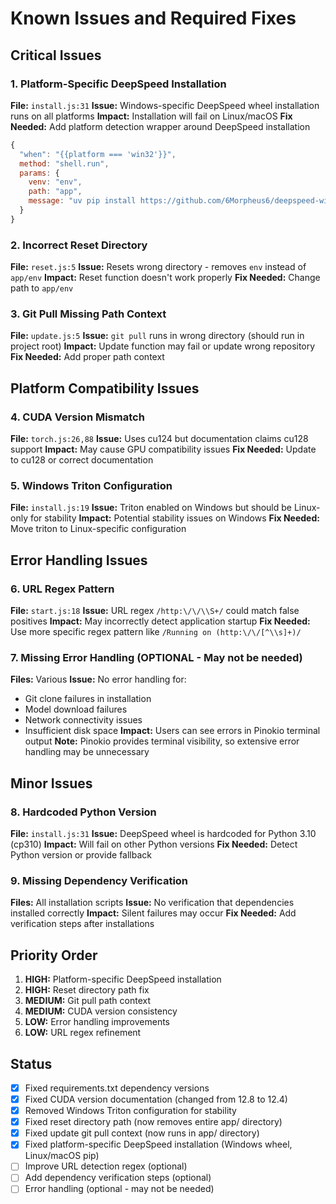 # Known Issues and Required Fixes

## Critical Issues

### 1. Platform-Specific DeepSpeed Installation
**File:** `install.js:31`
**Issue:** Windows-specific DeepSpeed wheel installation runs on all platforms
**Impact:** Installation will fail on Linux/macOS
**Fix Needed:** Add platform detection wrapper around DeepSpeed installation
```javascript
{
  "when": "{{platform === 'win32'}}",
  method: "shell.run",
  params: {
    venv: "env",
    path: "app",
    message: "uv pip install https://github.com/6Morpheus6/deepspeed-windows-wheels/releases/download/v0.17.5/deepspeed-0.17.5+e1560d84-cp310-cp310-win_amd64.whl"
  }
}
```

### 2. Incorrect Reset Directory
**File:** `reset.js:5`
**Issue:** Resets wrong directory - removes `env` instead of `app/env`
**Impact:** Reset function doesn't work properly
**Fix Needed:** Change path to `app/env`

### 3. Git Pull Missing Path Context
**File:** `update.js:5`
**Issue:** `git pull` runs in wrong directory (should run in project root)
**Impact:** Update function may fail or update wrong repository
**Fix Needed:** Add proper path context

## Platform Compatibility Issues

### 4. CUDA Version Mismatch
**File:** `torch.js:26,88`
**Issue:** Uses cu124 but documentation claims cu128 support
**Impact:** May cause GPU compatibility issues
**Fix Needed:** Update to cu128 or correct documentation

### 5. Windows Triton Configuration
**File:** `install.js:19`
**Issue:** Triton enabled on Windows but should be Linux-only for stability
**Impact:** Potential stability issues on Windows
**Fix Needed:** Move triton to Linux-specific configuration

## Error Handling Issues

### 6. URL Regex Pattern
**File:** `start.js:18`
**Issue:** URL regex `/http:\/\/\\S+/` could match false positives
**Impact:** May incorrectly detect application startup
**Fix Needed:** Use more specific regex pattern like `/Running on (http:\/\/[^\\s]+)/`

### 7. Missing Error Handling (OPTIONAL - May not be needed)
**Files:** Various
**Issue:** No error handling for:
- Git clone failures in installation
- Model download failures
- Network connectivity issues
- Insufficient disk space
**Impact:** Users can see errors in Pinokio terminal output
**Note:** Pinokio provides terminal visibility, so extensive error handling may be unnecessary

## Minor Issues

### 8. Hardcoded Python Version
**File:** `install.js:31`
**Issue:** DeepSpeed wheel is hardcoded for Python 3.10 (cp310)
**Impact:** Will fail on other Python versions
**Fix Needed:** Detect Python version or provide fallback

### 9. Missing Dependency Verification
**Files:** All installation scripts
**Issue:** No verification that dependencies installed correctly
**Impact:** Silent failures may occur
**Fix Needed:** Add verification steps after installations

## Priority Order

1. **HIGH:** Platform-specific DeepSpeed installation
2. **HIGH:** Reset directory path fix
3. **MEDIUM:** Git pull path context
4. **MEDIUM:** CUDA version consistency
5. **LOW:** Error handling improvements
6. **LOW:** URL regex refinement

## Status

- [x] Fixed requirements.txt dependency versions
- [x] Fixed CUDA version documentation (changed from 12.8 to 12.4)
- [x] Removed Windows Triton configuration for stability
- [x] Fixed reset directory path (now removes entire app/ directory)
- [x] Fixed update git pull context (now runs in app/ directory)
- [x] Fixed platform-specific DeepSpeed installation (Windows wheel, Linux/macOS pip)
- [ ] Improve URL detection regex (optional)
- [ ] Add dependency verification steps (optional)
- [ ] Error handling (optional - may not be needed)
